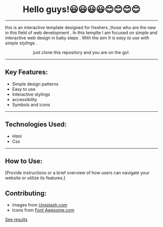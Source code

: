   <h1 align="center">Hello guys!😃😃😃😃😊😊😊😊</h1>
  <hr>
        <p>this is an interactive template designed for freshers ,those who are the new in this field of web development . 
        In this templte I am focused on simple and interactive web design in baby steps . With the aim <em>It is easy to 
        use with simple stylings </em>. </p>
        <p align="center">just clone this repository and you are on the go!.</p>
        <hr>
    <section>
        <h2>Key Features:</h2>
        <ul>
            <li>Simple design patterns</li>
            <li>Easy to use </li>
            <li>Interactive stylings </li>
          <li>accessibility</li>
          <li>Symbols and icons</li>
        </ul>
    </section>
    <hr>
    <section>
        <h2>Technologies Used:</h2>
        <ul>
            <li>Html</li>
            <li>Css</li>
        </ul>
    </section>
    <hr>
    <section>
        <h2>How to Use:</h2>
        <p>[Provide instructions or a brief overview of how users can navigate your website or utilize its features.]</p>
    </section>
    <section>
        <h2>Contributing:</h2>
      <ul>
        <li>Images from <a href="https://unsplash.com/s/photos/programmer">Unsplash.com</a></li>
        <li>Icons from <a href="https://fontawesome.com/">Font Awesome.com</a></li>
      </ul>
    </section>
    <p><a href="https://ecommerce-template-1.netlify.app/" target="_blank">See results</a></p>
